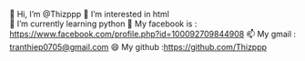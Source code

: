 👋 Hi, I’m @Thizppp 👀 I’m interested in html  
🌱 I’m currently learning python 
💞️ My facebook is : https://www.facebook.com/profile.php?id=100092709844908 
📫 My gmail : tranthiep0705@gmail.com
😄 My github :https://github.com/Thizppp
